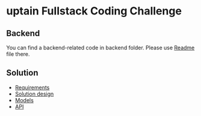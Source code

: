 # uptain Fullstack Coding Challenge

## Backend
You can find a backend-related code in backend folder. Please use [Readme](backend/README.md) file there.

## Solution
- [Requirements](docs/REQUIREMENTS.md)
- [Solution design](docs/DESIGN.md)
- [Models](docs/MODELS.md)
- [API](docs/API.md)
